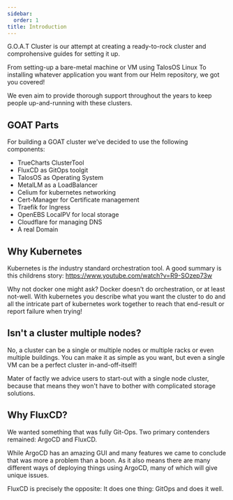 ```yaml
---
sidebar:
  order: 1
title: Introduction
---
```


G.O.A.T Cluster is our attempt at creating a ready-to-rock cluster and comprohensive guides for setting it up.

From setting-up a bare-metal machine or VM using TalosOS Linux
To installing whatever application you want from our Helm repository, we got you covered!

We even aim to provide thorough support throughout the years to keep people up-and-running with these clusters.

## GOAT Parts

For building a GOAT cluster we've decided to use the following components:

- TrueCharts ClusterTool
- FluxCD as GitOps toolgit
- TalosOS as Operating System
- MetalLM as a LoadBalancer
- Celium for kubernetes networking
- Cert-Manager for Certificate management
- Traefik for Ingress
- OpenEBS LocalPV for local storage
- Cloudflare for managing DNS
- A real Domain


## Why Kubernetes

Kubernetes is *the* industry standard orchestration tool.
A good summary is this childrens story:
https://www.youtube.com/watch?v=R9-SOzep73w

Why not docker one might ask?
Docker doesn't do orchestration, or at least not-well.
With kubernetes you describe what you want the cluster to do and all the intricate part of kubernetes work together to reach that end-result or report failure when trying!

## Isn't a cluster multiple nodes?

No, a cluster can be a single or multiple nodes or multiple racks or even multiple buildings.
You can make it as simple as you want, but even a single VM can be a perfect cluster in-and-off-itself!

Mater of factly we advice users to start-out with a single node cluster, because that means they won't have to bother with complicated storage solutions.


## Why FluxCD?

We wanted something that was fully Git-Ops.
Two primary contenders remained: ArgoCD and FluxCD.

While ArgoCD has an amazing GUI and many features we came to conclude that was more a problem than a boon.
As it also means there are many different ways of deploying things using ArgoCD, many of which will give unique issues.

FluxCD is precisely the opposite: It does one thing: GitOps and does it well.